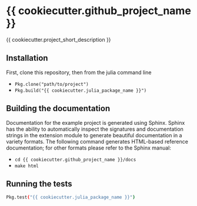 {{ cookiecutter.github_project_name }}
==============

{{ cookiecutter.project_short_description }}


Installation
------------

First, clone this repository, then from the julia command line

 - `Pkg.clone("path/to/project")`
 - `Pkg.build("{{ cookiecutter.julia_package_name }}")`


Building the documentation
--------------------------

Documentation for the example project is generated using Sphinx. Sphinx has the
ability to automatically inspect the signatures and documentation strings in
the extension module to generate beautiful documentation in a variety formats.
The following command generates HTML-based reference documentation; for other
formats please refer to the Sphinx manual:

 - `cd {{ cookiecutter.github_project_name }}/docs`
 - `make html`


Running the tests
-----------------

```bash
Pkg.test("{{ cookiecutter.julia_package_name }}")
```
